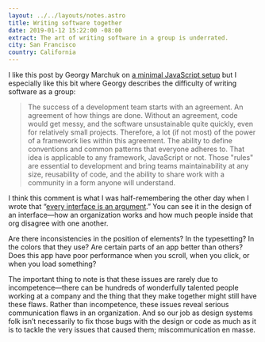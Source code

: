 ```yaml
---
layout: ../../layouts/notes.astro
title: Writing software together
date: 2019-01-12 15:22:00 -08:00
extract: The art of writing software in a group is underrated.
city: San Francisco
country: California
---
```


I like this post by Georgy Marchuk on [a minimal JavaScript setup](https://css-tricks.com/a-minimal-javascript-setup/) but I especially like this bit where Georgy describes the difficulty of writing software as a group:

> The success of a development team starts with an agreement. An agreement of how things are done. Without an agreement, code would get messy, and the software unsustainable quite quickly, even for relatively small projects. Therefore, a lot (if not most) of the power of a framework lies within this agreement. The ability to define conventions and common patterns that everyone adheres to. That idea is applicable to any framework, JavaScript or not. Those "rules" are essential to development and bring teams maintainability at any size, reusability of code, and the ability to share work with a community in a form anyone will understand.

I think this comment is what I was half-remembering the other day when I wrote that “[every interface is an argument](https://buttondown.email/robinrendle/archive/513a2f17-6d8b-4cfb-a5d5-0ac009a65e3f).” You can see it in the design of an interface—how an organization works and how much people inside that org disagree with one another.

Are there inconsistencies in the position of elements? In the typesetting? In the colors that they use? Are certain parts of an app better than others? Does this app have poor performance when you scroll, when you click, or when you load something?

The important thing to note is that these issues are rarely due to incompetence—there can be hundreds of wonderfully talented people working at a company and the thing that they make together might still have these flaws. Rather than incompetence, these issues reveal serious communication flaws in an organization. And so our job as design systems folk isn’t necessarily to fix those bugs with the design or code as much as it is to tackle the very issues that caused them; miscommunication en masse.
